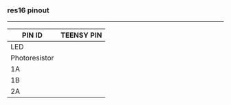 ### res16 pinout

---

| PIN ID             | TEENSY PIN |
| ------------------ | ---------- |
| LED                |            |
| Photoresistor      |            |
| 1A                 |            |
| 1B                 |            |
| 2A                 |            |